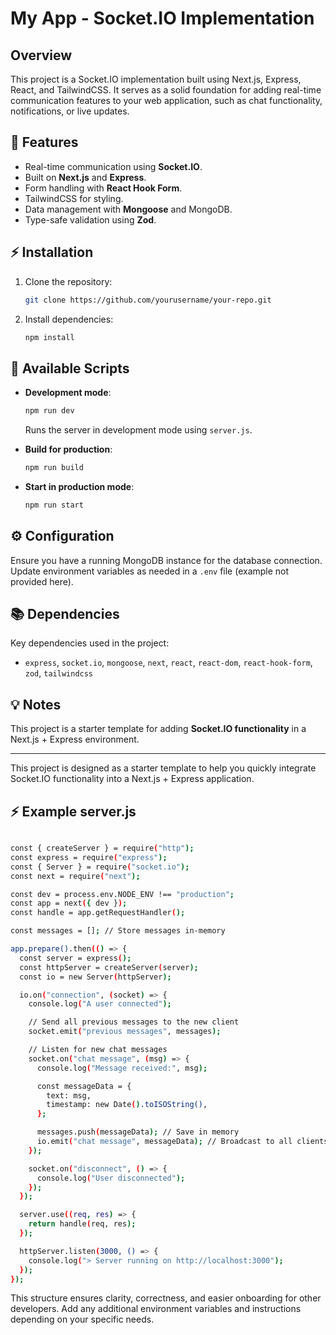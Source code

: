 # My App - Socket.IO Implementation

## Overview

This project is a Socket.IO implementation built using Next.js, Express, React, and TailwindCSS.
It serves as a solid foundation for adding real-time communication features to your web application, such as chat functionality, notifications, or live updates.

## 🚀 Features

- Real-time communication using **Socket.IO**.
- Built on **Next.js** and **Express**.
- Form handling with **React Hook Form**.
- TailwindCSS for styling.
- Data management with **Mongoose** and MongoDB.
- Type-safe validation using **Zod**.

## ⚡ Installation

1. Clone the repository:

   ```bash
   git clone https://github.com/yourusername/your-repo.git
   ```

2. Install dependencies:
   ```bash
   npm install
   ```

## 🚧 Available Scripts

- **Development mode**:

  ```bash
  npm run dev
  ```

  Runs the server in development mode using `server.js`.

- **Build for production**:

  ```bash
  npm run build
  ```

- **Start in production mode**:
  ```bash
  npm run start
  ```

## ⚙️ Configuration

Ensure you have a running MongoDB instance for the database connection.  
Update environment variables as needed in a `.env` file (example not provided here).

## 📚 Dependencies

Key dependencies used in the project:

- `express`, `socket.io`, `mongoose`, `next`, `react`, `react-dom`, `react-hook-form`, `zod`, `tailwindcss`

## 💡 Notes

This project is a starter template for adding **Socket.IO functionality** in a Next.js + Express environment.

---

This project is designed as a starter template to help you quickly integrate Socket.IO functionality into a Next.js + Express application.

## ⚡ Example server.js

```bash

const { createServer } = require("http");
const express = require("express");
const { Server } = require("socket.io");
const next = require("next");

const dev = process.env.NODE_ENV !== "production";
const app = next({ dev });
const handle = app.getRequestHandler();

const messages = []; // Store messages in-memory

app.prepare().then(() => {
  const server = express();
  const httpServer = createServer(server);
  const io = new Server(httpServer);

  io.on("connection", (socket) => {
    console.log("A user connected");

    // Send all previous messages to the new client
    socket.emit("previous messages", messages);

    // Listen for new chat messages
    socket.on("chat message", (msg) => {
      console.log("Message received:", msg);

      const messageData = {
        text: msg,
        timestamp: new Date().toISOString(),
      };

      messages.push(messageData); // Save in memory
      io.emit("chat message", messageData); // Broadcast to all clients
    });

    socket.on("disconnect", () => {
      console.log("User disconnected");
    });
  });

  server.use((req, res) => {
    return handle(req, res);
  });

  httpServer.listen(3000, () => {
    console.log("> Server running on http://localhost:3000");
  });
});


```

This structure ensures clarity, correctness, and easier onboarding for other developers.
Add any additional environment variables and instructions depending on your specific needs.
